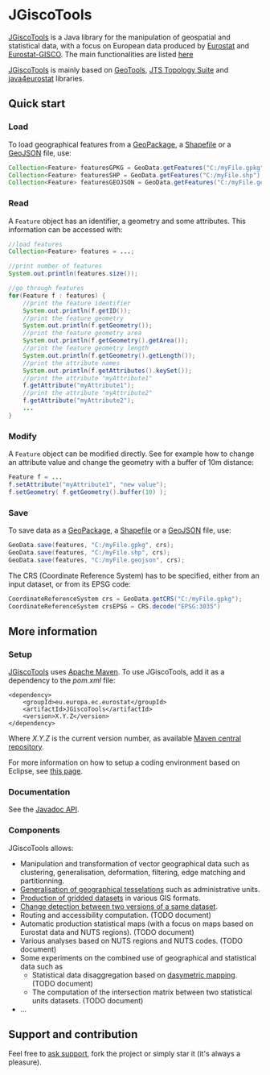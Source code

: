 # JGiscoTools

[JGiscoTools](https://github.com/eurostat/JGiscoTools) is a Java library for the manipulation of geospatial and statistical data, with a focus on European data produced by [Eurostat](http://ec.europa.eu/eurostat) and [Eurostat-GISCO](https://ec.europa.eu/eurostat/web/gisco). The main functionalities are listed [here](#components)

[JGiscoTools](https://github.com/eurostat/JGiscoTools) is mainly based on [GeoTools](http://www.geotools.org/), [JTS Topology Suite](https://locationtech.github.io/jts/) and [java4eurostat](https://github.com/eurostat/java4eurostat) libraries.

## Quick start

### Load

To load geographical features from a [GeoPackage](https://www.geopackage.org/), a [Shapefile](https://en.wikipedia.org/wiki/Shapefile) or a [GeoJSON](https://geojson.org/) file, use:

```java
Collection<Feature> featuresGPKG = GeoData.getFeatures("C:/myFile.gpkg");
Collection<Feature> featuresSHP = GeoData.getFeatures("C:/myFile.shp");
Collection<Feature> featuresGEOJSON = GeoData.getFeatures("C:/myFile.geojson");
```

### Read

A `Feature` object has an identifier, a geometry and some attributes. This information can be accessed with:

```java
//load features
Collection<Feature> features = ...;

//print number of features
System.out.println(features.size());

//go through features 
for(Feature f : features) {
	//print the feature identifier
	System.out.println(f.getID());
	//print the feature geometry
	System.out.println(f.getGeometry());
	//print the feature geometry area
	System.out.println(f.getGeometry().getArea());
	//print the feature geometry length
	System.out.println(f.getGeometry().getLength());
	//print the attribute names
	System.out.println(f.getAttributes().keySet());
	//print the attribute "myAttribute1"
	f.getAttribute("myAttribute1");
	//print the attribute "myAttribute2"
	f.getAttribute("myAttribute2");
	...
}
```

### Modify

A `Feature` object can be modified directly. See for example how to change an attribute value and change the geometry with a buffer of 10m distance:

```java
Feature f = ...
f.setAttribute("myAttribute1", "new value");
f.setGeometry( f.getGeometry().buffer(10) );
```

### Save

To save data as a [GeoPackage](https://www.geopackage.org/), a [Shapefile](https://en.wikipedia.org/wiki/Shapefile) or a [GeoJSON](https://geojson.org/) file, use:

```java
GeoData.save(features, "C:/myFile.gpkg", crs);
GeoData.save(features, "C:/myFile.shp", crs);
GeoData.save(features, "C:/myFile.geojson", crs);
```

The CRS (Coordinate Reference System) has to be specified, either from an input dataset, or from its EPSG code:

```java
CoordinateReferenceSystem crs = GeoData.getCRS("C:/myFile.gpkg");
CoordinateReferenceSystem crsEPSG = CRS.decode("EPSG:3035")
```

## More information

### Setup

[JGiscoTools](https://github.com/eurostat/JGiscoTools) uses [Apache Maven](http://maven.apache.org/). To use JGiscoTools, add it as a dependency to the *pom.xml* file:

```
<dependency>
	<groupId>eu.europa.ec.eurostat</groupId>
	<artifactId>JGiscoTools</artifactId>
	<version>X.Y.Z</version>
</dependency>
```

Where *X.Y.Z* is the current version number, as available [Maven central repository](https://search.maven.org/artifact/eu.europa.ec.eurostat/JGiscoTools).

For more information on how to setup a coding environment based on Eclipse, see [this page](https://github.com/eurostat/README/blob/master/docs/howto/java_eclipse_maven_git_quick_guide.md).

### Documentation

See the [Javadoc API](https://eurostat.github.io/JGiscoTools/src/site/apidocs/).

### Components

JGiscoTools allows:
- Manipulation and transformation of vector geographical data such as clustering, generalisation, deformation, filtering, edge matching and partitionning.
- [Generalisation of geographical tesselations](/src/site/regionsimplify) such as administrative units.
- [Production of gridded datasets](/src/site/gridmaker) in various GIS formats.
- [Change detection between two versions of a same dataset](/src/site/changedetection).
- Routing and accessibility computation. (TODO document)
- Automatic production statistical maps (with a focus on maps based on Eurostat data and NUTS regions). (TODO document)
- Various analyses based on NUTS regions and NUTS codes. (TODO document)
- Some experiments on the combined use of geographical and statistical data such as
  - Statistical data disaggregation based on [dasymetric mapping](https://en.wikipedia.org/wiki/Dasymetric_map). (TODO document)
  - The computation of the intersection matrix between two statistical units datasets. (TODO document)
- ...

## Support and contribution

Feel free to [ask support](https://github.com/eurostat/JGiscoTools/issues/new), fork the project or simply star it (it's always a pleasure).
